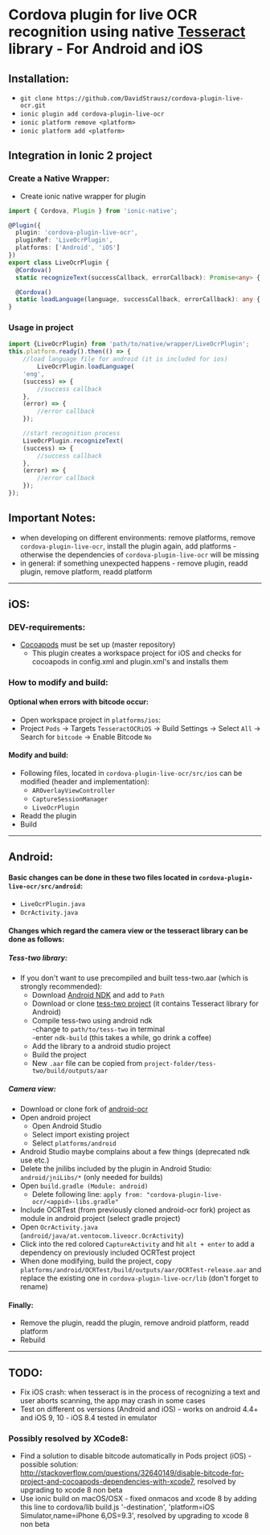 # Cordova plugin for live OCR recognition using native [Tesseract](https://github.com/tesseract-ocr/tesseract) library - For Android and iOS

## Installation:
* `git clone https://github.com/DavidStrausz/cordova-plugin-live-ocr.git`
* `ionic plugin add cordova-plugin-live-ocr`
* `ionic platform remove <platform>`
* `ionic platform add <platform>`

## Integration in Ionic 2 project  

### Create a Native Wrapper:
* Create ionic native wrapper for plugin  
```typescript
import { Cordova, Plugin } from 'ionic-native';

@Plugin({
  plugin: 'cordova-plugin-live-ocr',
  pluginRef: 'LiveOcrPlugin',
  platforms: ['Android', 'iOS']
})
export class LiveOcrPlugin {
  @Cordova()
  static recognizeText(successCallback, errorCallback): Promise<any> { return; }

  @Cordova()
  static loadLanguage(language, successCallback, errorCallback): any { }
}
```

### Usage in project  
```typescript
import {LiveOcrPlugin} from 'path/to/native/wrapper/LiveOcrPlugin';
this.platform.ready().then(() => {
    //load language file for android (it is included for ios)
        LiveOcrPlugin.loadLanguage(
    'eng', 
    (success) => {
        //success callback
    },
    (error) => {
        //error callback
    });

    //start recognition process
    LiveOcrPlugin.recognizeText(
    (success) => {
        //success callback
    },
    (error) => {
        //error callback
    });
});
```

## Important Notes:
* when developing on different environments: remove platforms, remove `cordova-plugin-live-ocr`, install the plugin again, add platforms - otherwise the dependencies of `cordova-plugin-live-ocr` will be missing
* in general: if something unexpected happens - remove plugin, readd plugin, remove platform, readd platform

--------------------------------------------------------------------------- 

## iOS:

### DEV-requirements: 
* [Cocoapods](https://cocoapods.org) must be set up (master repository) 
  * This plugin creates a workspace project for iOS and checks for cocoapods in config.xml and plugin.xml's and installs them

### How to modify and build:
#### Optional when errors with bitcode occur:  
* Open workspace project in `platforms/ios`: 
* Project `Pods` -> Targets `TesseractOCRiOS` -> Build Settings -> Select `All` -> Search for `bitcode` -> Enable Bitcode `No`  
  
#### Modify and build:
* Following files, located in `cordova-plugin-live-ocr/src/ios` can be modified (header and implementation):
  * `AROverlayViewController`
  * `CaptureSessionManager`
  * `LiveOcrPlugin`
* Readd the plugin
* Build

--------------------------------------------------------------------------- 

## Android:

#### Basic changes can be done in these two files located in `cordova-plugin-live-ocr/src/android`:
* `LiveOcrPlugin.java`
* `OcrActivity.java`  

#### Changes which regard the camera view or the tesseract library can be done as follows:
##### Tess-two library:
* If you don't want to use precompiled and built tess-two.aar (which is strongly recommended):
  * Download [Android NDK](https://developer.android.com/ndk/downloads/index.html) and add to `Path`
  * Download or clone [tess-two project](https://github.com/rmtheis/tess-two) (it contains Tesseract library for Android) 
  * Compile tess-two using android ndk  
-change to `path/to/tess-two` in terminal  
-enter `ndk-build` (this takes a while, go drink a coffee)
  * Add the library to a android studio project
  * Build the project
  * New `.aar` file can be copied from `project-folder/tess-two/build/outputs/aar`

##### Camera view:
* Download or clone fork of [android-ocr](https://github.com/DavidStrausz/android-ocr.git)
* Open android project
  * Open Android Studio
  * Select import existing project
  * Select `platforms/android`
* Android Studio maybe complains about a few things (deprecated ndk use etc.)
* Delete the jnilibs included by the plugin in Android Studio: `android/jniLibs/*` (only needed for builds)
* Open `build.gradle (Module: android)`
  * Delete following line: `apply from: "cordova-plugin-live-ocr/<appid>-libs.gradle"`
* Include OCRTest (from previously cloned android-ocr fork) project as module in android project (select gradle project)
* Open `OcrActivity.java` (`android/java/at.ventocom.liveocr.OcrActivity`)
* Click into the red colored `CaptureActivity` and hit `alt + enter` to add a dependency on previously included OCRTest project
* When done modifying, build the project, copy `platforms/android/OCRTest/build/outputs/aar/OCRTest-release.aar` and replace the existing one in `cordova-plugin-live-ocr/lib` (don't forget to rename)

#### Finally:
* Remove the plugin, readd the plugin, remove android platform, readd platform  
* Rebuild

--------------------------------------------------------------------------- 

## TODO:
* Fix iOS crash: when tesseract is in the process of recognizing a text and user aborts scanning, the app may crash in some cases
* Test on different os versions (Android and iOS) - works on android 4.4+ and iOS 9, 10 - iOS 8.4 tested in emulator

### Possibly resolved by XCode8:
* Find a solution to disable bitcode automatically in Pods project (iOS) - possible solution: http://stackoverflow.com/questions/32640149/disable-bitcode-for-project-and-cocoapods-dependencies-with-xcode7, resolved by upgrading to xcode 8 non beta
* Use ionic build on macOS/OSX - fixed onmacos and xcode 8 by adding this line to cordova/lib build.js '-destination', 'platform=iOS Simulator,name=iPhone 6,OS=9.3', resolved by upgrading to xcode 8 non beta